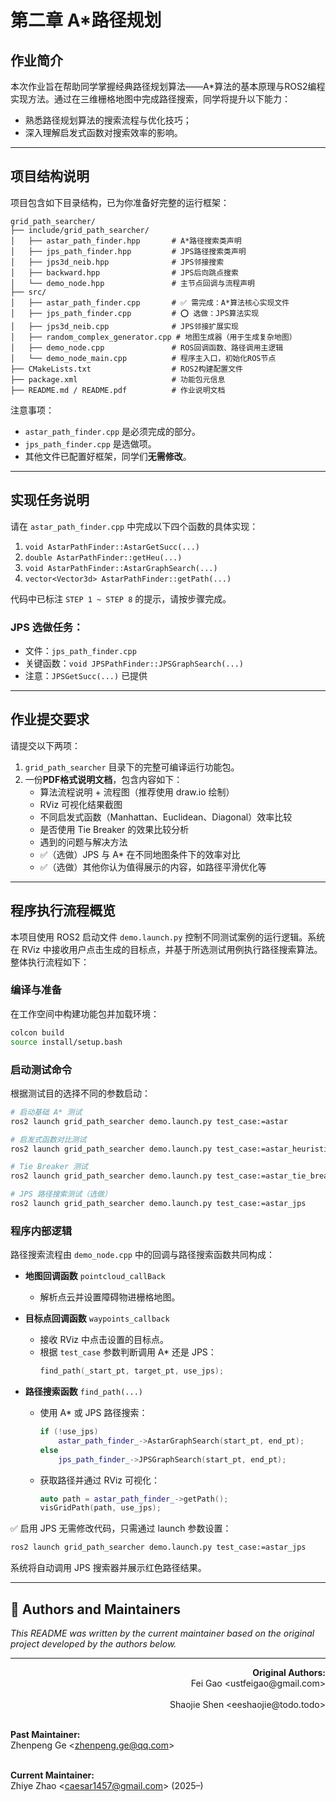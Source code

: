 # 第二章 A*路径规划

## 作业简介
本次作业旨在帮助同学掌握经典路径规划算法——A*算法的基本原理与ROS2编程实现方法。通过在三维栅格地图中完成路径搜索，同学将提升以下能力：

- 熟悉路径规划算法的搜索流程与优化技巧；
- 深入理解启发式函数对搜索效率的影响。

---

## 项目结构说明

项目包含如下目录结构，已为你准备好完整的运行框架：

```
grid_path_searcher/
├── include/grid_path_searcher/
│   ├── astar_path_finder.hpp       # A*路径搜索类声明
│   ├── jps_path_finder.hpp         # JPS路径搜索类声明
│   ├── jps3d_neib.hpp              # JPS邻接搜索
│   ├── backward.hpp                # JPS后向跳点搜索
│   └── demo_node.hpp               # 主节点回调与流程声明
├── src/
│   ├── astar_path_finder.cpp       # ✅ 需完成：A*算法核心实现文件
│   ├── jps_path_finder.cpp         # ⭕ 选做：JPS算法实现
│   ├── jps3d_neib.cpp              # JPS邻接扩展实现
│   ├── random_complex_generator.cpp # 地图生成器（用于生成复杂地图）
│   ├── demo_node.cpp               # ROS回调函数、路径调用主逻辑
│   └── demo_node_main.cpp          # 程序主入口，初始化ROS节点
├── CMakeLists.txt                  # ROS2构建配置文件
├── package.xml                     # 功能包元信息
├── README.md / README.pdf          # 作业说明文档
```

注意事项：

- `astar_path_finder.cpp` 是必须完成的部分。
- `jps_path_finder.cpp` 是选做项。
- 其他文件已配置好框架，同学们**无需修改**。

---

## 实现任务说明

请在 `astar_path_finder.cpp` 中完成以下四个函数的具体实现：

1. `void AstarPathFinder::AstarGetSucc(...)`
2. `double AstarPathFinder::getHeu(...)`
3. `void AstarPathFinder::AstarGraphSearch(...)`
4. `vector<Vector3d> AstarPathFinder::getPath(...)`

代码中已标注 `STEP 1 ~ STEP 8` 的提示，请按步骤完成。

### JPS 选做任务：

- 文件：`jps_path_finder.cpp`
- 关键函数：`void JPSPathFinder::JPSGraphSearch(...)`
- 注意：`JPSGetSucc(...)` 已提供

---

## 作业提交要求

请提交以下两项：

1. `grid_path_searcher` 目录下的完整可编译运行功能包。
2. 一份**PDF格式说明文档**，包含内容如下：
   - 算法流程说明 + 流程图（推荐使用 draw.io 绘制）
   - RViz 可视化结果截图
   - 不同启发式函数（Manhattan、Euclidean、Diagonal）效率比较
   - 是否使用 Tie Breaker 的效果比较分析
   - 遇到的问题与解决方法
   - ✅（选做）JPS 与 A* 在不同地图条件下的效率对比
   - ✅（选做）其他你认为值得展示的内容，如路径平滑优化等

---

## 程序执行流程概览

本项目使用 ROS2 启动文件 `demo.launch.py` 控制不同测试案例的运行逻辑。系统在 RViz 中接收用户点击生成的目标点，并基于所选测试用例执行路径搜索算法。整体执行流程如下：

### 编译与准备

在工作空间中构建功能包并加载环境：

```bash
colcon build 
source install/setup.bash
```

### 启动测试命令

根据测试目的选择不同的参数启动：

```bash
# 启动基础 A* 测试
ros2 launch grid_path_searcher demo.launch.py test_case:=astar

# 启发式函数对比测试
ros2 launch grid_path_searcher demo.launch.py test_case:=astar_heuristic_function

# Tie Breaker 测试
ros2 launch grid_path_searcher demo.launch.py test_case:=astar_tie_breaker

# JPS 路径搜索测试（选做）
ros2 launch grid_path_searcher demo.launch.py test_case:=astar_jps
```

### 程序内部逻辑

路径搜索流程由 `demo_node.cpp` 中的回调与路径搜索函数共同构成：

- **地图回调函数** `pointcloud_callBack`
  - 解析点云并设置障碍物进栅格地图。

- **目标点回调函数** `waypoints_callback`
  - 接收 RViz 中点击设置的目标点。
  - 根据 `test_case` 参数判断调用 A* 还是 JPS：
    ```cpp
    find_path(_start_pt, target_pt, use_jps);
    ```

- **路径搜索函数** `find_path(...)`
  - 使用 A* 或 JPS 路径搜索：
    ```cpp
    if (!use_jps)
        astar_path_finder_->AstarGraphSearch(start_pt, end_pt);
    else
        jps_path_finder_->JPSGraphSearch(start_pt, end_pt);
    ```
  - 获取路径并通过 RViz 可视化：
    ```cpp
    auto path = astar_path_finder_->getPath();
    visGridPath(path, use_jps);
    ```

✅ 启用 JPS 无需修改代码，只需通过 launch 参数设置：
```bash
ros2 launch grid_path_searcher demo.launch.py test_case:=astar_jps
```
系统将自动调用 JPS 搜索器并展示红色路径结果。



---
## 👥 Authors and Maintainers
_This README was written by the current maintainer based on the original project developed by the authors below._

<hr/>

<p align="right">
  <strong>Original Authors:</strong><br>
  Fei Gao &lt;ustfeigao@gmail.com&gt;<br><br>
  Shaojie Shen &lt;eeshaojie@todo.todo&gt;<br><br>

  <strong>Past Maintainer:</strong><br>
  Zhenpeng Ge &lt;zhenpeng.ge@qq.com&gt;<br><br>

  <strong>Current Maintainer:</strong><br>
  Zhiye Zhao &lt;caesar1457@gmail.com&gt; (2025–)
</p>
